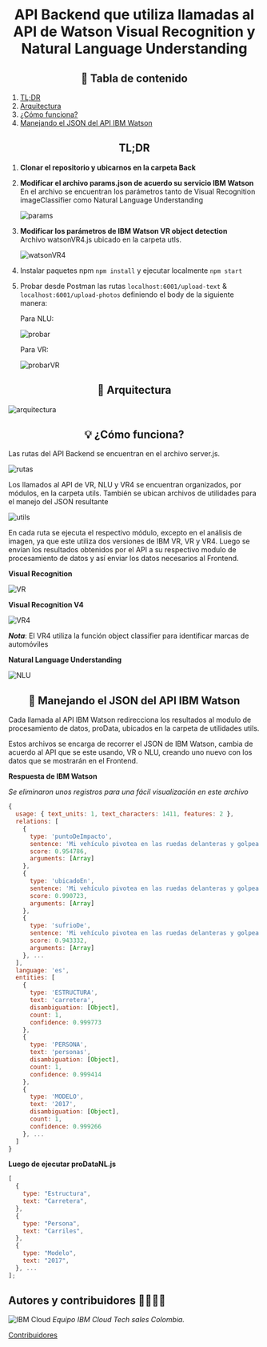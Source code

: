 # <div align=center> API Backend que utiliza llamadas al API de Watson Visual Recognition y Natural Language Understanding </div>

## <div align=center>📑 Tabla de contenido </div>

1. [TL;DR](#tldr)
2. [Arquitectura](#-arquitectura)
3. [¿Cómo funciona?](#-cómo-funciona)
4. [Manejando el JSON del API IBM Watson](#-manejando-el-JSON-del-API-IBM-Watson)

## <div align=center>TL;DR</div>

1. **Clonar el repositorio y ubicarnos en la carpeta Back**

2. **Modificar el archivo params.json de acuerdo su servicio IBM Watson**<br/>
   En el archivo se encuentran los parámetros tanto de Visual Recognition imageClassifier como Natural Language Understanding

   ![params](https://raw.githubusercontent.com/emeloibmco/Watson-NLU-WVR-Web-App/master/Back/.github/params.png)

3. **Modificar los parámetros de IBM Watson VR object detection**<br/> Archivo watsonVR4.js ubicado en la carpeta utls.

   ![watsonVR4](https://raw.githubusercontent.com/emeloibmco/Watson-NLU-WVR-Web-App/master/Back/.github/watsonVR4.png)

4. Instalar paquetes npm `npm install` y ejecutar localmente `npm start`

5. Probar desde Postman las rutas `localhost:6001/upload-text` & `localhost:6001/upload-photos` definiendo el body de la siguiente manera:<br/>

   Para NLU:

   ![probar](https://raw.githubusercontent.com/emeloibmco/Watson-NLU-WVR-Web-App/master/Back/.github/probar.png)

   Para VR:

   ![probarVR](https://raw.githubusercontent.com/emeloibmco/Watson-NLU-WVR-Web-App/master/Back/.github/probarVR.png)

## <div align=center>🏯 Arquitectura</div>

![arquitectura](https://raw.githubusercontent.com/emeloibmco/Watson-NLU-WVR-Web-App/master/Back/.github/arquitectura1.png)

## <div align=center>💡 ¿Cómo funciona?</div>

Las rutas del API Backend se encuentran en el archivo server.js.

![rutas](https://raw.githubusercontent.com/emeloibmco/Watson-NLU-WVR-Web-App/master/Back/.github/server.png)

Los llamados al API de VR, NLU y VR4 se encuentran organizados, por módulos, en la carpeta utils. También se ubican archivos de utilidades para el manejo del JSON resultante

![utils](https://raw.githubusercontent.com/emeloibmco/Watson-NLU-WVR-Web-App/master/Back/.github/utils.png)

En cada ruta se ejecuta el respectivo módulo, excepto en el análisis de imagen, ya que este utiliza dos versiones de IBM VR, VR y VR4. Luego se envían los resultados obtenidos por el API a su respectivo modulo de procesamiento de datos y así enviar los datos necesarios al Frontend.

**Visual Recognition**

![VR](https://raw.githubusercontent.com/emeloibmco/Watson-NLU-WVR-Web-App/master/Back/.github/callVR.png)

**Visual Recognition V4**

![VR4](https://raw.githubusercontent.com/emeloibmco/Watson-NLU-WVR-Web-App/master/Back/.github/callVR4.png)

**_Nota_**: El VR4 utiliza la función object classifier para identificar marcas de automóviles

**Natural Language Understanding**

![NLU](https://raw.githubusercontent.com/emeloibmco/Watson-NLU-WVR-Web-App/master/Back/.github/callNLU.png)

## <div align=center>🧾 Manejando el JSON del API IBM Watson</div>

Cada llamada al API IBM Watson redirecciona los resultados al modulo de procesamiento de datos, proData, ubicados en la carpeta de utilidades utils.

Estos archivos se encarga de recorrer el JSON de IBM Watson, cambia de acuerdo al API que se este usando, VR o NLU, creando uno nuevo con los datos que se mostrarán en el Frontend.

**Respuesta de IBM Watson**

_Se eliminaron unos registros para una fácil visualización en este archivo_

```javascript
{
  usage: { text_units: 1, text_characters: 1411, features: 2 },
  relations: [
    {
      type: 'puntoDeImpacto',
      sentence: 'Mi vehículo pivotea en las ruedas delanteras y golpea con la parte trasera derecha a la altura del baúl, a uno de los peatones que yo venia pasando en ese momento, dejando a un lesionado de gravedad.',
      score: 0.954786,
      arguments: [Array]
    },
    {
      type: 'ubicadoEn',
      sentence: 'Mi vehículo pivotea en las ruedas delanteras y golpea con la parte trasera derecha a la altura del baúl, a uno de los peatones que yo venia pasando en ese momento, dejando a un lesionado de gravedad.',
      score: 0.990723,
      arguments: [Array]
    },
    {
      type: 'sufrioDe',
      sentence: 'Mi vehículo pivotea en las ruedas delanteras y golpea con la parte trasera derecha a la altura del baúl, a uno de los peatones que yo venia pasando en ese momento, dejando a un lesionado de gravedad.',
      score: 0.943332,
      arguments: [Array]
    }, ...
  ],
  language: 'es',
  entities: [
    {
      type: 'ESTRUCTURA',
      text: 'carretera',
      disambiguation: [Object],
      count: 1,
      confidence: 0.999773
    },
    {
      type: 'PERSONA',
      text: 'personas',
      disambiguation: [Object],
      count: 1,
      confidence: 0.999414
    },
    {
      type: 'MODELO',
      text: '2017',
      disambiguation: [Object],
      count: 1,
      confidence: 0.999266
    }, ...
  ]
}
```

**Luego de ejecutar proDataNL.js**

```javascript
[
  {
    type: "Estructura",
    text: "Carretera",
  },
  {
    type: "Persona",
    text: "Carriles",
  },
  {
    type: "Modelo",
    text: "2017",
  }, ...
];
```

## Autores y contribuidores 🙋‍♀️🙋‍♂️

![IBM Cloud](https://raw.githubusercontent.com/emeloibmco/Watson-NLU-WVR-Web-App/master/Back/.github/ibm_cloud.png) _Equipo IBM Cloud Tech sales Colombia._

[Contribuidores](https://github.com/emeloibmco/Watson-NLU-WVR-Web-App/graphs/contributors)
